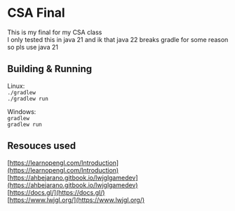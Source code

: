# CSA Final
This is my final for my CSA class  
I only tested this in java 21 and ik that java 22 breaks gradle for some reason so pls use java 21  

## Building & Running
Linux:  
`./gradlew`  
`./gradlew run`

Windows:  
`gradlew`  
`gradlew run`

## Resouces used
[https://learnopengl.com/Introduction](https://learnopengl.com/Introduction)  
[https://ahbejarano.gitbook.io/lwjglgamedev](https://ahbejarano.gitbook.io/lwjglgamedev)  
[https://docs.gl/](https://docs.gl/)  
[https://www.lwjgl.org/](https://www.lwjgl.org/)  
